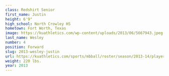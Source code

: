 ```yaml
---
class: Redshirt Senior
first_name: Justin
height: 6'9"
high_school: North Crowley HS
hometown: Fort Worth, Texas
image: https://kuathletics.com/wp-content/uploads/2013/06/5667943.jpeg
last_name: Wesley
number: 4
position: Forward
slug: 2013-wesley-justin
url: https://kuathletics.com/sports/mbball/roster/season/2013-14/player/justin-wesley/
weight: 220 lbs.
year: 2013
---
```

